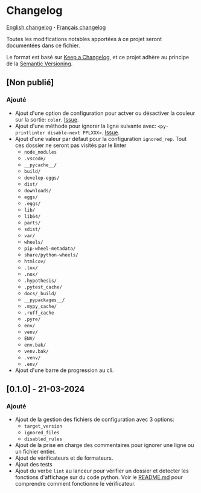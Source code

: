 # Changelog

[English changelog](CHANGELOG.md) **·** [Français changelog](doc/changelog/CHANGELOG.fr.md)

<!-- markdownlint-disable-file MD024 -->

Toutes les modifications notables apportées à ce projet seront documentées dans ce fichier.

Le format est basé sur [Keep a Changelog](https://keepachangelog.com/en/1.0.0/),
et ce projet adhère au principe de la [Semantic Versioning](https://semver.org/spec/v2.0.0.html).

## [Non publié]

### Ajouté

- Ajout d'une option de configuration pour actver ou désactiver la couleur sur la sortie:
`color`. [Issue](https://github.com/lilisse/printlinter/issues/6).
- Ajout d'une méthode pour ignorer la ligne suivante avec:
`<py-printlinter disable-next PPLXXX>`. [Issue](https://github.com/lilisse/printlinter/issues/1).
- Ajout d'une valeur par défaut pour la configuration `ignored_rep`. Tout ces dossier ne
  seront pas visités par le linter
  - `node_modules`
  - `.vscode/`
  - `__pycache__/`
  - `build/`
  - `develop-eggs/`
  - `dist/`
  - `downloads/`
  - `eggs/`
  - `.eggs/`
  - `lib/`
  - `lib64/`
  - `parts/`
  - `sdist/`
  - `var/`
  - `wheels/`
  - `pip-wheel-metadata/`
  - `share/python-wheels/`
  - `htmlcov/`
  - `.tox/`
  - `.nox/`
  - `.hypothesis/`
  - `.pytest_cache/`
  - `docs/_build/`
  - `__pypackages__/`
  - `.mypy_cache/`
  - `.ruff_cache`
  - `.pyre/`
  - `env/`
  - `venv/`
  - `ENV/`
  - `env.bak/`
  - `venv.bak/`
  - `.venv/`
  - `.env/`
- Ajout d'une barre de progression au cli.

## [0.1.0] - 21-03-2024

### Ajouté

- Ajout de la gestion des fichiers de configuration avec 3 options:
  - `target_version`
  - `ignored_files`
  - `disabled_rules`
- Ajout de la prise en charge des commentaires pour ignorer une ligne ou un fichier entier.
- Ajout de vérificateurs et de formateurs.
- Ajout des tests
- Ajout du verbe `lint` au lanceur pour vérifier un dossier et detecter les fonctions
  d'affichage sur du code python. Voir le [README.md](doc/readme/README.fr.md) pour
  comprendre comment fonctionne le vérificateur.
